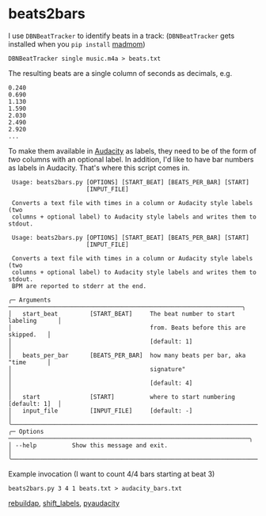 # beats2bars

I use `DBNBeatTracker` to identify beats in a track:
(`DBNBeatTracker` gets installed when you `pip install` [madmom](https://github.com/CPJKU/madmom))
```console
DBNBeatTracker single music.m4a > beats.txt
```
The resulting beats are a single column of seconds as decimals, e.g.
```console
0.240
0.690
1.130
1.590
2.030
2.490
2.920
...
```
To make them available in [Audacity](https://www.audacityteam.org/) as labels, they need to be of the form of _two_ columns with an optional label. In addition, I'd like to have bar numbers as labels in Audacity. That's where this script comes in.
```console
 Usage: beats2bars.py [OPTIONS] [START_BEAT] [BEATS_PER_BAR] [START]
                      [INPUT_FILE]

 Converts a text file with times in a column or Audacity style labels (two
 columns + optional label) to Audacity style labels and writes them to stdout.

 Usage: beats2bars.py [OPTIONS] [START_BEAT] [BEATS_PER_BAR] [START]
                      [INPUT_FILE]

 Converts a text file with times in a column or Audacity style labels (two
 columns + optional label) to Audacity style labels and writes them to stdout.
 BPM are reported to stderr at the end.

╭─ Arguments ──────────────────────────────────────────────────────────────────╮
│   start_beat         [START_BEAT]     The beat number to start labeling      │
│                                       from. Beats before this are skipped.   │
│                                       [default: 1]                           │
│   beats_per_bar      [BEATS_PER_BAR]  how many beats per bar, aka "time      │
│                                       signature"                             │
│                                       [default: 4]                           │
│   start              [START]          where to start numbering [default: 1]  │
│   input_file         [INPUT_FILE]     [default: -]                           │
╰──────────────────────────────────────────────────────────────────────────────╯
╭─ Options ────────────────────────────────────────────────────────────────────╮
│ --help          Show this message and exit.                                  │
╰──────────────────────────────────────────────────────────────────────────────╯
```
Example invocation (I want to count 4/4 bars starting at beat 3)
```console
beats2bars.py 3 4 1 beats.txt > audacity_bars.txt
```
[rebuildap](https://github.com/bwagner/rebuildap), [shift_labels](ttps://github.com/bwagner/shift_labels), [pyaudacity](ttps://github.com/bwagner/pyaudacity)
